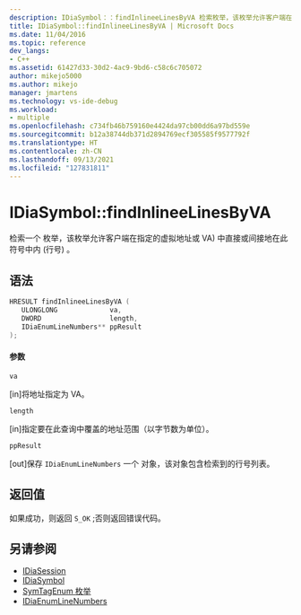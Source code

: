 ```yaml
---
description: IDiaSymbol：：findInlineeLinesByVA 检索枚举，该枚举允许客户端在指定的虚拟地址 (VA) 内直接或间接地在此符号中访问所有函数的行号信息。
title: IDiaSymbol::findInlineeLinesByVA | Microsoft Docs
ms.date: 11/04/2016
ms.topic: reference
dev_langs:
- C++
ms.assetid: 61427d33-30d2-4ac9-9bd6-c58c6c705072
author: mikejo5000
ms.author: mikejo
manager: jmartens
ms.technology: vs-ide-debug
ms.workload:
- multiple
ms.openlocfilehash: c734fb46b759160e4424da97cb00dd6a97bd559e
ms.sourcegitcommit: b12a38744db371d2894769ecf305585f9577792f
ms.translationtype: HT
ms.contentlocale: zh-CN
ms.lasthandoff: 09/13/2021
ms.locfileid: "127831811"
---
```

# <a name="idiasymbolfindinlineelinesbyva"></a>IDiaSymbol::findInlineeLinesByVA
检索一个 枚举，该枚举允许客户端在指定的虚拟地址或 VA) 中直接或间接地在此符号中内 (行号) 。

## <a name="syntax"></a>语法

```C++
HRESULT findInlineeLinesByVA ( 
   ULONGLONG             va,
   DWORD                 length,
   IDiaEnumLineNumbers** ppResult
);
```

#### <a name="parameters"></a>参数
 `va`

[in]将地址指定为 VA。

 `length`

[in]指定要在此查询中覆盖的地址范围（以字节数为单位）。

 `ppResult`

[out]保存 `IDiaEnumLineNumbers` 一个 对象，该对象包含检索到的行号列表。

## <a name="return-value"></a>返回值
 如果成功，则返回 `S_OK` ;否则返回错误代码。

## <a name="see-also"></a>另请参阅
- [IDiaSession](../../debugger/debug-interface-access/idiasession.md)
- [IDiaSymbol](../../debugger/debug-interface-access/idiasymbol.md)
- [SymTagEnum 枚举](../../debugger/debug-interface-access/symtagenum.md)
- [IDiaEnumLineNumbers](../../debugger/debug-interface-access/idiaenumlinenumbers.md)
